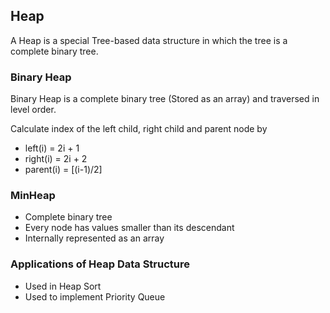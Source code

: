 ## Heap

A Heap is a special Tree-based data structure in which the tree is a complete binary tree.

### Binary Heap

Binary Heap is a complete binary tree (Stored as an array) and traversed in level order.

Calculate index of the left child, right child and parent node by

-   left(i) = 2i + 1
-   right(i) = 2i + 2
-   parent(i) = [(i-1)/2]

### MinHeap

-   Complete binary tree
-   Every node has values smaller than its descendant
-   Internally represented as an array

### Applications of Heap Data Structure

-   Used in Heap Sort
-   Used to implement Priority Queue
